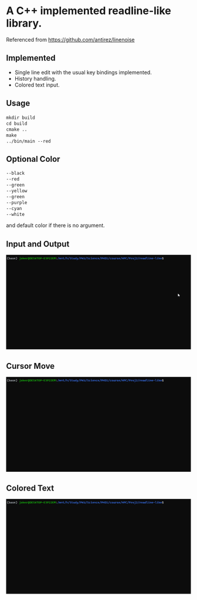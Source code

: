 # A C++ implemented readline-like library.

Referenced from https://github.com/antirez/linenoise

## Implemented 
- Single line edit with the usual key bindings implemented.
- History handling.
- Colored text input.


## Usage
```shell
mkdir build
cd build
cmake ..
make
../bin/main --red
```

## Optional Color
```
--black
--red
--green
--yellow
--green
--purple
--cyan
--white
```
and default color if there is no argument.


## Input and Output
<img src = "/resource/input_output.gif">

## Cursor Move
<img src = "/resource/cursor_move.gif">


## Colored Text
<img src = "/resource/colored_text.gif">